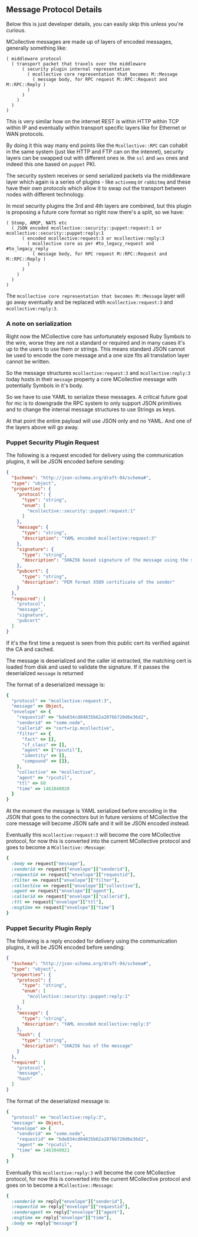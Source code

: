 ## Message Protocol Details

Below this is just developer details, you can easily skip this unless you're curious.

MCollective messages are made up of layers of encoded messages, generally something like:

    ( middleware protocol
      ( transport packet that travels over the middleware
          ( security plugin internal representation
            ( mcollective core representation that becomes M::Message
              ( message body, for RPC request M::RPC::Request and M::RPC::Reply )
            )
          )
        )
      )
    )

This is very similar how on the internet REST is within HTTP within TCP within IP and
eventually within transport specific layers like for Ethernet or WAN protocols.

By doing it this way many end points like the `Mcollective::RPC` can cohabit in
the same system (just like HTTP and FTP can on the intenret), security layers can
be swapped out with different ones ie. the `ssl` and `aes` ones and indeed this
one based on `puppet` PKI.

The security system receives or send serialized packets via the middleware layer
which again is a series of plugins - like `activemq` or `rabbitmq` and these have
their own protocols which allow it to swap out the transport between nodes with
different technology.

In most security plugins the 3rd and 4th layers are combined, but this plugin is
proposing a future core format so right now there's a split, so we have:

    ( Stomp, AMQP, NATS etc
      ( JSON encoded mcollective::security::puppet:request:1 or mcollective::security::puppet:reply:1
          ( encoded mcollective:request:3 or mcollective:reply:3
            ( mcollective core as per #to_legacy_request and #to_legacy_reply
              ( message body, for RPC request M::RPC::Request and M::RPC::Reply )
            )
          )
        )
      )
    )

The `mcollective core representation that becomes M::Message` layer will go away
eventually and be replaced wtih `mcollective:request:3` and `mcollective:reply:3`.

### A note on serialization

Right now the MCollective core has unfortunately exposed Ruby Symbols to the wire,
worse they are not a standard or required and in many cases it's up to the users
to use them or strings.  This means standard JSON cannot be used to encode the
core message and a one size fits all translation layer cannot be written.

So the message structures `mcollective:request:3` and `mcollective:reply:3` today
hosts in their `message` property a core MCollective message with potentially
Symbols in it's body.

So we have to use YAML to serialize these messages.  A critical future goal for mc
is to downgrade the RPC system to only support JSON primitives and to change the
internal message structures to use Strings as keys.

At that point the entire payload will use JSON only and no YAML. And one of the
layers above will go away.

### Puppet Security Plugin Request

The following is a request encoded for delivery using the communication plugins, it
will be JSON encoded before sending:

```json
{
  "$schema": "http://json-schema.org/draft-04/schema#",
  "type": "object",
  "properties": {
    "protocol": {
      "type": "string",
      "enum": [
        "mcollective::security::puppet:request:1"
      ]
    },
    "message": {
      "type": "string",
      "description": "YAML encoded mcollective:request:3"
    },
    "signature": {
      "type": "string",
      "description": "SHA256 based signature of the message using the senders private key"
    },
    "pubcert": {
      "type": "string",
      "description": "PEM format X509 certificate of the sender"
    }
  },
  "required": [
    "protocol",
    "message",
    "signature",
    "pubcert"
  ]
}
```

If it's the first time a request is seen from this public cert its verified against
the CA and cached.

The message is deserialized and the caller id extracted, the matching cert is loaded
from disk and used to validate the signature.  If it passes the deserialized `message`
is returned

The format of a deserialized message is:

```ruby
{
  "protocol" => "mcollective:request:3",
  "message" => Object,
  "envelope" => {
    "requestid" => "bde834cd04835b62a2076b720d6e36d2",
    "senderid" => "some.node",
    "callerid" => "cert=rip.mcollective",
    "filter" => {
      "fact" => [],
      "cf_class" => [],
      "agent" => ["rpcutil"],
      "identity" => [],
      "compound" => []},
    },
    "collective" => "mcollective",
    "agent" => "rpcutil",
    "ttl" => 60
    "time" => 1463840020
  }
}
```

At the moment the message is YAML serialized before encoding in the JSON that goes to the
connectors but in future versions of MCollective the core message will become JSON safe and
it will be JSON encoded instead.

Eventually this `mcollective:request:3` will become the core MCollective protocol, for now
this is converted into the current MCollective protocol and goes to become a `MCollective::Message`:

```ruby
{
  :body => request["message"],
  :senderid => request["envelope"]["senderid"],
  :requestid => request["envelope"]["requestid"],
  :filter => request["envelope"]["filter"],
  :collective => request["envelope"]["collective"],
  :agent => request["envelope"]["agent"],
  :callerid => request["envelope"]["callerid"],
  :ttl => request["envelope"]["ttl"],
  :msgtime => request["envelope"]["time"]
}
```

### Puppet Security Plugin Reply

The following is a reply encoded for delivery using the communication plugins, it
will be JSON encoded before sending:

```json
{
  "$schema": "http://json-schema.org/draft-04/schema#",
  "type": "object",
  "properties": {
    "protocol": {
      "type": "string",
      "enum": [
        "mcollective::security::puppet:reply:1"
      ]
    },
    "message": {
      "type": "string",
      "description": "YAML encoded mcollective:reply:3"
    },
    "hash": {
      "type": "string",
      "description": "SHA256 has of the message"
    }
  },
  "required": [
    "protocol",
    "message",
    "hash"
  ]
}
```

The format of the deserialized message is:

```ruby
{
  "protocol" => "mcollective:reply:3",
  "message" => Object,
  "envelope" => {
    "senderid" => "some.node",
    "requestid" => "bde834cd04835b62a2076b720d6e36d2",
    "agent" => "rpcutil",
    "time" => 1463840021
  }
}
```

Eventually this `mcollective:reply:3` will become the core MCollective protocol, for now
this is converted into the current MCollective protocol and goes on to become a `MCollective::Message`:

```ruby
{
  :senderid => reply["envelope"]["senderid"],
  :requestid => reply["envelope"]["requestid"],
  :senderagent => reply["envelope"]["agent"],
  :msgtime => reply["envelope"]["time"],
  :body => reply["message"]
}
```

